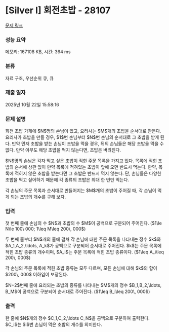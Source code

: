 # [Silver I] 회전초밥 - 28107 

[문제 링크](https://www.acmicpc.net/problem/28107) 

### 성능 요약

메모리: 167108 KB, 시간: 364 ms

### 분류

자료 구조, 우선순위 큐, 큐

### 제출 일자

2025년 10월 22일 15:58:16

### 문제 설명

<p>회전 초밥 가게에 $N$명의 손님이 있고, 요리사는 $M$개의 초밥을 순서대로 만든다. 요리사가 초밥을 만들 경우, $1$번 손님부터 $N$번 손님의 순서대로 그 초밥을 받게 된다. 만약 먼저 초밥을 받는 손님이 초밥을 먹을 경우, 뒤의 손님들은 해당 초밥을 먹을 수 없다. 만약 아무도 해당 초밥을 먹지 않는다면, 초밥은 버려진다.</p>

<p>$N$명의 손님은 각자 먹고 싶은 초밥이 적힌 주문 목록을 가지고 있다. 목록에 적힌 초밥의 순서에 상관 없이 만약 목록에 적혀있는 초밥이 앞에 오면 반드시 먹는다. 만약, 목록에 적히지 않은 초밥을 받는다면 그 초밥은 반드시 먹지 않는다. 단, 손님들은 다양한 초밥을 먹고 싶어하기 때문에 각 종류의 초밥은 최대 한 번만 먹는다.</p>

<p>각 손님의 주문 목록과 순서대로 만들어지는 $M$개의 초밥이 주어질 때, 각 손님이 먹게 되는 초밥의 개수를 구해 보자.</p>

### 입력 

 <p>첫 번째 줄에 손님의 수 $N$과 초밥의 수 $M$이 공백으로 구분되어 주어진다. ($1\le N\le 100\ 000; 1\leq M\leq 200\, 000$)</p>

<p>두 번째 줄부터 $N$개의 줄에 걸쳐 각 손님에 대한 주문 목록을 나타내는 정수 $k$와 $A_1,A_2,\ldots, A_k$가 공백으로 구분되어 순서대로 주어진다. $k$는 주문 목록에 적힌 초밥 종류의 개수이며, $A_i$는 주문 목록에 적힌 초밥 종류이다. ($1\leq A_i\leq 200\, 000$)</p>

<p>각 손님의 주문 목록에 적힌 초밥 종류는 모두 다르며, 모든 손님에 대해 $k$의 합이 $200\, 000$ 이하임이 보장된다.</p>

<p>$N+2$번째 줄에 요리되는 초밥의 종류를 나타내는 $M$개의 정수 $B_1,B_2,\ldots, B_M$이 공백으로 구분되어 순서대로 주어진다. ($1\leq B_i\leq 200\, 000$)</p>

### 출력 

 <p>한 줄에 $N$개의 정수 $C_1,C_2,\ldots C_N$을 공백으로 구분하여 출력한다. $C_i$는 $i$번 손님이 먹은 초밥의 개수를 의미한다.</p>

